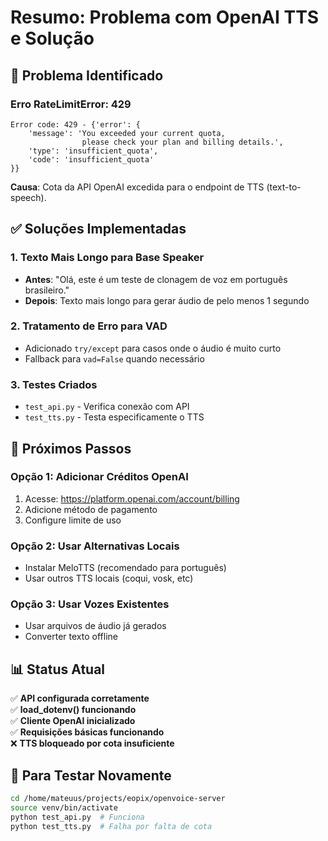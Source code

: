 # Resumo: Problema com OpenAI TTS e Solução

## 🔴 Problema Identificado

### Erro RateLimitError: 429
```
Error code: 429 - {'error': {
    'message': 'You exceeded your current quota, 
                please check your plan and billing details.',
    'type': 'insufficient_quota',
    'code': 'insufficient_quota'
}}
```

**Causa**: Cota da API OpenAI excedida para o endpoint de TTS (text-to-speech).

## ✅ Soluções Implementadas

### 1. Texto Mais Longo para Base Speaker
- **Antes**: "Olá, este é um teste de clonagem de voz em português brasileiro."
- **Depois**: Texto mais longo para gerar áudio de pelo menos 1 segundo

### 2. Tratamento de Erro para VAD
- Adicionado `try/except` para casos onde o áudio é muito curto
- Fallback para `vad=False` quando necessário

### 3. Testes Criados
- `test_api.py` - Verifica conexão com API
- `test_tts.py` - Testa especificamente o TTS

## 🎯 Próximos Passos

### Opção 1: Adicionar Créditos OpenAI
1. Acesse: https://platform.openai.com/account/billing
2. Adicione método de pagamento
3. Configure limite de uso

### Opção 2: Usar Alternativas Locais
- Instalar MeloTTS (recomendado para português)
- Usar outros TTS locais (coqui, vosk, etc)

### Opção 3: Usar Vozes Existentes
- Usar arquivos de áudio já gerados
- Converter texto offline

## 📊 Status Atual

✅ **API configurada corretamente**  
✅ **load_dotenv() funcionando**  
✅ **Cliente OpenAI inicializado**  
✅ **Requisições básicas funcionando**  
❌ **TTS bloqueado por cota insuficiente**

## 🔧 Para Testar Novamente

```bash
cd /home/mateuus/projects/eopix/openvoice-server
source venv/bin/activate
python test_api.py  # Funciona
python test_tts.py  # Falha por falta de cota
```

